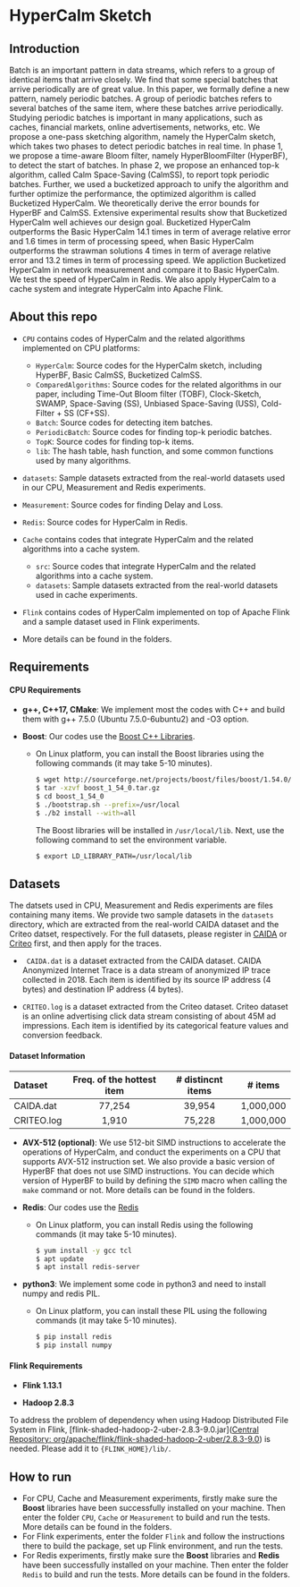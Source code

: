 # HyperCalm Sketch


## Introduction


Batch is an important pattern in data streams, which refers to a group of identical items that arrive closely. We find that some special batches that arrive periodically are of great value. In this paper, we formally define a new pattern, namely periodic batches. A group of periodic batches refers to several batches of the same item, where these batches arrive periodically. Studying periodic batches is important in many applications, such as caches, financial markets, online advertisements, networks, etc. We propose a one-pass sketching algorithm, namely the HyperCalm sketch, which takes two phases to detect periodic batches in real time. In phase 1, we propose a time-aware Bloom filter, namely HyperBloomFilter (HyperBF), to detect the start of batches. In phase 2, we propose an enhanced top-k algorithm, called Calm Space-Saving (CalmSS), to report topk periodic batches. Further, we used a bucketized approach to unify the algorithm and further optimize the performance, the optimized algorithm is called Bucketized HyperCalm. We theoretically derive the error bounds for HyperBF and CalmSS. Extensive experimental results show that Bucketized HyperCalm well achieves our design goal. Bucketized HyperCalm outperforms the Basic HyperCalm 14.1 times in term of average relative error and 1.6 times in term of processing speed, when Basic HyperCalm outperforms the strawman solutions 4 times in term of average relative error and 13.2 times in term of processing speed. We appliction Bucketized HyperCalm in network measurement and compare it to Basic HyperCalm. We test the speed of HyperCalm in Redis. We also apply HyperCalm to a cache system and integrate HyperCalm into Apache Flink. 



## About this repo

- `CPU` contains codes of HyperCalm and the related algorithms implemented on CPU platforms:
  - `HyperCalm`: Source codes for the HyperCalm sketch, including HyperBF, Basic CalmSS, Bucketized CalmSS. 
  - `ComparedAlgorithms`: Source codes for the related algorithms in our paper, including Time-Out Bloom filter (TOBF), Clock-Sketch, SWAMP, Space-Saving (SS), Unbiased Space-Saving (USS), Cold-Filter + SS (CF+SS). 
  - `Batch`: Source codes for detecting item batches. 
  - `PeriodicBatch`: Source codes for finding top-k periodic batches.  
  - `TopK`: Source codes for finding top-k items.
  - `lib`: The hash table, hash function, and some common functions used by many algorithms. 
- `datasets`: Sample datasets extracted from the real-world datasets used in our CPU, Measurement and Redis experiments.
- `Measurement`: Source codes for finding Delay and Loss.
- `Redis`: Source codes for HyperCalm in Redis.
- `Cache` contains codes that integrate HyperCalm and the related algorithms into a cache system.
    -  `src`: Source codes that integrate HyperCalm and the related algorithms into a cache system. 
    -  `datasets`: Sample datasets extracted from the real-world datasets used in cache experiments.

- `Flink` contains codes of HyperCalm implemented on top of Apache Flink and a sample dataset used in Flink experiments. 

- More details can be found in the folders.

## Requirements

#### CPU Requirements

- **g++, C++17, CMake**: We implement most the codes with C++ and build them with g++ 7.5.0 (Ubuntu 7.5.0-6ubuntu2) and -O3 option. 

- **Boost**: Our codes use the [Boost C++ Libraries](https://www.boost.org). 

  - On Linux platform, you can install the Boost libraries using the following commands (it may take 5-10 minutes).

    ```bash
    $ wget http://sourceforge.net/projects/boost/files/boost/1.54.0/boost_1_54_0.tar.gz
    $ tar -xzvf boost_1_54_0.tar.gz
    $ cd boost_1_54_0
    $ ./bootstrap.sh --prefix=/usr/local
    $ ./b2 install --with=all
    ```

    The Boost libraries will be installed in `/usr/local/lib`. Next, use the following command to set the environment variable. 

    ```bash
    $ export LD_LIBRARY_PATH=/usr/local/lib
    ```

## Datasets

The datsets used in CPU, Measurement and Redis experiments are files containing many items. We provide two sample datasets in the `datasets` directory, which are extracted from the real-world CAIDA dataset and the Criteo datset, respectively. For the full datasets, please register in [CAIDA](http://www.caida.org/home/) or [Criteo](https://ailab.criteo.com/ressources/) first, and then apply for the traces. 

- ` CAIDA.dat` is a dataset extracted from the CAIDA dataset. CAIDA Anonymized Internet Trace is a data stream of anonymized IP trace collected in 2018. Each item is identified by its source IP address (4 bytes) and destination IP address (4 bytes). 

- `CRITEO.log` is a dataset extracted from the Criteo dataset. Criteo dataset is an online advertising click data stream consisting of about 45M ad impressions. Each item is identified by its categorical feature values and conversion feedback. 


#### Dataset Information

| Dataset    | Freq. of the hottest item | # distincnt items |  # items  |
| :--------- | :-----------------------: | :---------------: | :-------: |
| CAIDA.dat  |          77,254           |      39,954       | 1,000,000 |
| CRITEO.log |           1,910           |      75,228       | 1,000,000 |

- **AVX-512 (optional)**: We use 512-bit SIMD instructions to accelerate the operations of HyperCalm, and conduct the experiments on a CPU that supports AVX-512 instruction set. We also provide a basic version of HyperBF that does not use SIMD instructions. You can decide which version of HyperBF to build by defining the `SIMD` macro when calling the `make` command or not. More details can be found in the folders. 

- **Redis**: Our codes use the [Redis](https://redis.io/)
  - On Linux platform, you can install Redis using the following commands (it may take 5-10 minutes).
    ```bash
    $ yum install -y gcc tcl
    $ apt update
    $ apt install redis-server
    ```

- **python3**: We implement some code in python3 and need to install numpy and redis PIL.
  - On Linux platform, you can install these PIL using the following commands (it may take 5-10 minutes).
    ```bash
    $ pip install redis
    $ pip install numpy
    ```



#### Flink Requirements

- **Flink 1.13.1**

- **Hadoop 2.8.3**

To address the problem of dependency when using Hadoop Distributed File System in Flink, [flink-shaded-hadoop-2-uber-2.8.3-9.0.jar]([Central Repository: org/apache/flink/flink-shaded-hadoop-2-uber/2.8.3-9.0](https://repo.maven.apache.org/maven2/org/apache/flink/flink-shaded-hadoop-2-uber/2.8.3-9.0/)) is needed. Please add it to `{FLINK_HOME}/lib/`. 



## How to run

- For CPU, Cache and Measurement experiments, firstly make sure the **Boost** libraries have been successfully installed on your machine. Then enter the folder `CPU`, `Cache` or `Measurement` to build and run the tests. More details can be found in the folders. 
- For Flink experiments, enter the folder `Flink` and follow the instructions there to build the package, set up Flink environment, and run the tests. 
- For Redis experiments, firstly make sure the **Boost** libraries and **Redis** have been successfully installed on your machine.
Then enter the folder `Redis` to build and run the tests. More details can be found in the folders. 
